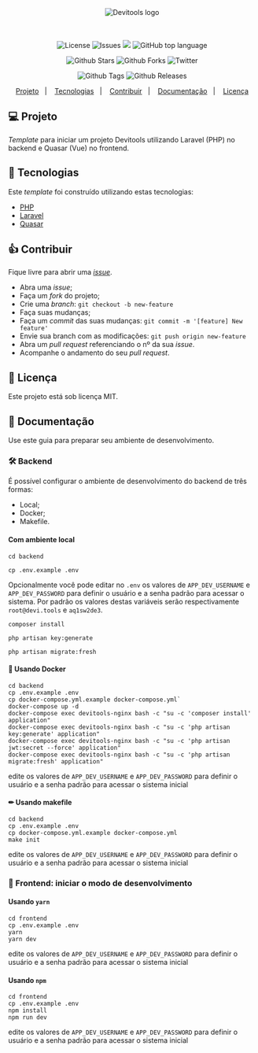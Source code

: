 <div align="center">
  <img alt="Devitools logo" src="https://devi.tools/images/logo-horizontal.png" />
</div>
<br>
<br>
<p align="center">
  <a href="#" style="text-decoration: none">
    <img alt="License" src="https://img.shields.io/github/license/devitools/starter-kit?color=34CB79" />
  </a>
  <a href="https://github.com/devitools/starter-kit/issues" style="text-decoration: none" target="_blank">
    <img alt="Issues" src="https://img.shields.io/github/issues/devitools/starter-kit?color=34CB79" />
  </a>
    <a href="https://github.com/devitools/starter-kit/graphs/contributors" style="text-decoration: none" target="_blank">
    <img src="https://img.shields.io/github/contributors/devitools/starter-kit?color=34CB79" />
  </a>
  <a href="#" style="text-decoration: none">
    <img alt="GitHub top language" src="https://img.shields.io/github/languages/top/devitools/starter-kit?color=34CB79" />
  </a>
</p>

<p align="center">
  <a href="https://github.com/devitools/starter-kit/stargazers" style="text-decoration: none" target="_blank">
    <img alt="Github Stars" src="https://img.shields.io/github/stars/devitools/starter-kit?style=social" />
  </a>
  <a href="https://github.com/devitools/starter-kit/network/members" style="text-decoration: none" target="_blank">
    <img alt="Github Forks" src="https://img.shields.io/github/forks/devitools/starter-kit?style=social" />
  </a>
  <a href="https://twitter.com/devitools" style="text-decoration: none" target="_blank">
    <img alt="Twitter" src="https://img.shields.io/twitter/follow/devitools?label=Twitter&style=social" />
  </a>
</p>

<p align="center">
  <a href="https://github.com/devitools/starter-kit/tags" style="text-decoration: none" target="_blank">
    <img alt="Github Tags" src="https://img.shields.io/github/v/tag/devitools/starter-kit.svg?logo=github" />
  </a>
  <a href="https://github.com/devitools/starter-kit/releases" style="text-decoration: none" target="_blank">
    <img alt="Github Releases" src="https://img.shields.io/github/last-commit/devitools/starter-kit.svg?label=Updated&logo=github&maxAge=600" />
  </a>
</p>

<p align="center">
 <a href="#projeto">Projeto</a>&nbsp;&nbsp;&nbsp;|&nbsp;&nbsp;&nbsp;
  <a href="#rocket-tecnologias">Tecnologias</a>&nbsp;&nbsp;&nbsp;|&nbsp;&nbsp;&nbsp;
  <a href="#contribuir">Contribuir</a>&nbsp;&nbsp;&nbsp;|&nbsp;&nbsp;&nbsp;
  <a href="#+1-documentacao">Documentação</a>&nbsp;&nbsp;&nbsp;|&nbsp;&nbsp;&nbsp;
  <a href="#memo-licença">Licença</a>
</p>

## 💻 Projeto

_Template_ para iniciar um projeto Devitools utilizando Laravel (PHP) no backend e Quasar (Vue) no frontend.

## 🚀 Tecnologias

Este _template_ foi construído utilizando estas tecnologias:

- [PHP](https://php.net)
- [Laravel](https://laravel.com)
- [Quasar](https://quasar.dev)

## 👍 Contribuir

Fique livre para abrir uma [_issue_](https://github.com/devitools/starter-kit/issues).

- Abra uma _issue_;
- Faça um _fork_ do projeto;
- Crie uma _branch_: `git checkout -b new-feature`
- Faça suas mudanças;
- Faça um _commit_ das suas mudanças: `git commit -m '[feature] New feature'`
- Envie sua branch com as modificações: `git push origin new-feature`
- Abra um _pull request_ referenciando o nº da sua _issue_.
- Acompanhe o andamento do seu _pull request_.

## 📝 Licença

Este projeto está sob licença MIT.

## 🤔 Documentação

Use este guia para preparar seu ambiente de desenvolvimento.

### 🛠 Backend

É possível configurar o ambiente de desenvolvimento do backend de três formas:
  - Local;
  - Docker;
  - Makefile.

#### Com ambiente local

```shell
cd backend
```

```shell
cp .env.example .env
```
Opcionalmente você pode editar no `.env` os valores de `APP_DEV_USERNAME` e `APP_DEV_PASSWORD` para definir o usuário e a senha padrão para acessar o sistema.
Por padrão os valores destas variáveis serão respectivamente `root@devi.tools` e `aq1sw2de3`.

```shell
composer install
```

```shell
php artisan key:generate
```

```shell
php artisan migrate:fresh
```

#### 🐋 Usando Docker

```shell
cd backend
cp .env.example .env
cp docker-compose.yml.example docker-compose.yml`
docker-compose up -d
docker-compose exec devitools-nginx bash -c "su -c 'composer install' application"
docker-compose exec devitools-nginx bash -c "su -c 'php artisan key:generate' application"
docker-compose exec devitools-nginx bash -c "su -c 'php artisan jwt:secret --force' application"
docker-compose exec devitools-nginx bash -c "su -c 'php artisan migrate:fresh' application"
```

edite os valores de `APP_DEV_USERNAME` e `APP_DEV_PASSWORD` para definir o usuário e a senha padrão para acessar o  sistema inicial

#### ✏ Usando makefile

```shell
cd backend
cp .env.example .env
cp docker-compose.yml.example docker-compose.yml
make init
```

edite os valores de `APP_DEV_USERNAME` e `APP_DEV_PASSWORD` para definir o usuário e a senha padrão para acessar o
sistema inicial

### 🎨 Frontend: iniciar o modo de desenvolvimento

#### Usando `yarn`

```shell
cd frontend
cp .env.example .env
yarn
yarn dev
```

edite os valores de `APP_DEV_USERNAME` e `APP_DEV_PASSWORD` para definir o usuário e a senha padrão para acessar o  sistema inicial

#### Usando `npm`

```shell
cd frontend
cp .env.example .env
npm install
npm run dev
```

edite os valores de `APP_DEV_USERNAME` e `APP_DEV_PASSWORD` para definir o usuário e a senha padrão para acessar o  sistema inicial
